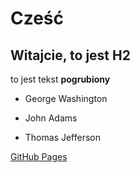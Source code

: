 # Cześć

## Witajcie, to jest H2

to jest tekst **pogrubiony**

- George Washington
* John Adams
+ Thomas Jefferson

[GitHub Pages](https://pages.github.com/)